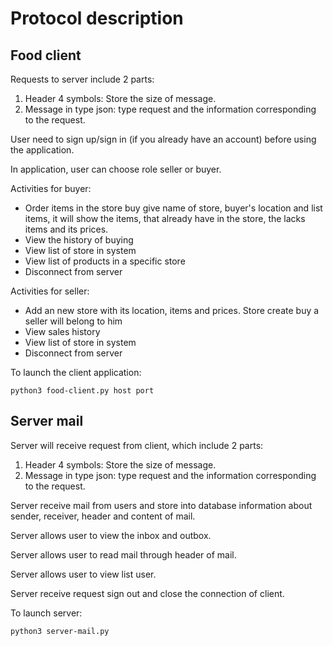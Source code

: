 # Protocol description

## Food client

Requests to server include 2 parts:

1. Header 4 symbols: Store the size of message.
2. Message in type json: type request and the information corresponding to the request.

User need to sign up/sign in (if you already have an account) before using the application.

In application, user can choose role seller or buyer.

Activities for buyer:

- Order items in the store buy give name of store, buyer's location and list items, it will show the items, that already have in the store, the lacks items and its prices. 
- View the history of buying
- View list of store in system
- View list of products in a specific store
- Disconnect from server

Activities for seller:

- Add an new store with its location,  items and prices. Store create buy a seller will belong to him
- View sales history
- View list of store in system
- Disconnect from server

To launch the client application:

```
python3 food-client.py host port
```

## Server mail

Server will receive request from client, which include 2 parts:

1. Header 4 symbols: Store the size of message.
2. Message in type json: type request and the information corresponding to the request.

Server receive mail from users  and store into database information about sender, receiver, header and content of mail.

Server allows user to view the inbox and outbox.

Server allows user to read mail through header of mail.

Server allows user to view list user.

Server receive request sign out and close the connection of client.

To launch server:

```
python3 server-mail.py
```